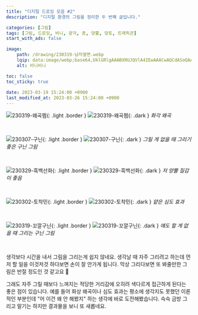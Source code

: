 ```yaml
---
title: "디지털 드로잉 모음 #2"
description: "디지털 환경의 그림을 정리한 두 번째 글입니다."

categories: [그림]
tags: [그림, 드로잉, 비니, 광각, 총, 양뿔, 망토, 트래픽콘]
start_with_ads: false

image:
    path: /drawing/230319-남자옆면.webp
    lqip: data:image/webp;base64,UklGRlgAAABXRUJQVlA4IEwAAACwAQCdASoQAAgAAgA0JQBOgBh2EShgAP79L/Zddr8IocHoi5zSrcrofTZs+tnZKRzvYrsVlw6ZY7BgVwil9C9Gboi+zO+NlKxGpgAA
    alt: 비니비니

toc: false
toc_sticky: true
 
date: 2023-03-19 15:24:00 +0900
last_modified_at: 2023-03-26 15:24:00 +0900
---
```


![230319-왜곡쩜](/drawing/230319-왜곡쩜.webp){: .light .border }
![230319-왜곡쩜](/drawing/230319-왜곡쩜.webp){: .dark }
_화각 왜곡_

<br>

![230307-구닌](/drawing/230307-구닌.webp){: .light .border }
![230307-구닌](/drawing/230307-구닌.webp){: .dark }
_그릴 게 없을 때 그리기 좋은 구닌 그림_

<br>

![230329-흑백선화](/drawing/230329_흑백선화.webp){: .light .border }
![230329-흑백선화](/drawing/230329_흑백선화.webp){: .dark }
_저 양뿔 질감이 좋음_

<br>

![230302-토착민](/drawing/230302-토착민.webp){: .light .border }
![230302-토착민](/drawing/230302-토착민.webp){: .dark }
_얕은 심도 효과_

<br>

![230319-꼬깔구닌](/drawing/230319-꼬깔구닌.webp){: .light .border }
![230319-꼬깔구닌](/drawing/230319-꼬깔구닌.webp){: .dark }
_얘도 할 게 없을 때 그리는 구닌 그림_

<br>

생각보다 시간을 내서 그림을 그리는게 쉽지 않네요. 생각날 때 자주 그리려고 하는데 먼저 할 일을 이것저것 하다보면 손이 잘 안가게 됩니다. 막상 그리다보면 또 봐줄만한 그림은 반절 정도인 것 같고요 🥲

그래도 자주 그릴 때보다 느껴지는 적당한 거리감에 오히려 색다르게 접근하게 된다는 좋은 점이 있습니다. 예를 들어 화상 왜곡이나 심도 효과는 평소에 생각지도 못했던 이론적인 부분인데 "어 이건 왜 안 해봤지" 하는 생각에 바로 도전해봤습니다. 슥슥 금방 그리고 말기는 하지만 결과물을 보니 또 새롭네요.
